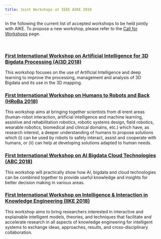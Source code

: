 ```yaml
---
title: Joint Workshops at IEEE AIKE 2018
---
```


In the following the current list of accepted workshops to be held jointly with AIKE.
To propose a new workshop, please refer to the [Call for Workshops](http://www.ieee-aike.org/2018/workshops#call) page.

<br/>

### [First International Workshop on Artificial Intelligence for 3D Bigdata Processing (AI3D 2018)](https://sites.google.com/site/ai3dbigdataprocessing)
This workshop focuses on the use of Artificial Intelligence and deep learning to improve the processing, management and analysis of 3D Bigdata and its use in the 3D mapping.

### [First International Workshop on Humans to Robots and Back (HRoBa 2018)](https://hroba.github.io/CfP.pdf)
This workshop aims at bringing together scientists from di˙erent areas (human-robot interaction, artificial intelligence and machine learning, assistive and rehabilitation robotics, robotic systems design, field robotics, wearable robotics, biomedical and clinical domains, etc.) which have, as research interest, a deeper understanding of humans to propose solutions which (i)	can be used by robots to safely interact, assist and cooperate with humans, or (ii)	can help at developing solutions adapted to human needs.

### [First International Workshop on AI Bigdata Cloud Technologies (ABC 2018)](http://dblab.dankook.ac.kr/abc2018/)
This workshop will practically show how AI, bigdata and cloud technologies can be combined
together to provide useful knowledge and insights for better decision making in various areas.

### [First International Workshop on Intelligence & Interaction in Knowledge Engineering (IIKE 2018)](http://iike.adaptcentre.ie/)
This workshop aims to bring researchers interested in interactive and explainable intelligent models, theories, and techniques that facilitate and accelerate research in all aspects of knowledge engineering for intelligent systems to exchange ideas, approaches, results, and cross-disciplinary collaboration.
